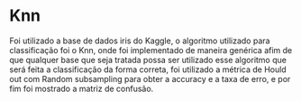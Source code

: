 # Knn

Foi utilizado a base de dados iris do Kaggle, o algoritmo utilizado para classificação foi o Knn, onde foi implementado de maneira genérica afim de que qualquer base que seja tratada possa ser utilizado esse algoritmo que será feita a classificação da forma correta, foi utilizado a métrica de Hould out com Random subsampling para obter a accuracy e a taxa de erro, e por fim foi mostrado a matriz de confusão.
